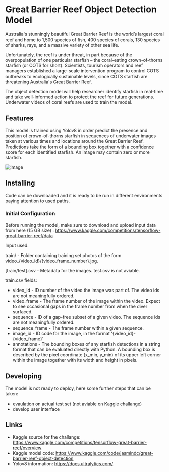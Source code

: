 
# Great Barrier Reef Object Detection Model

Australia's stunningly beautiful Great Barrier Reef is the world’s largest coral reef and home to 1,500 species of fish, 400 species of corals, 130 species of sharks, rays, and a massive variety of other sea life.

Unfortunately, the reef is under threat, in part because of the overpopulation of one particular starfish – the coral-eating crown-of-thorns starfish (or COTS for short). Scientists, tourism operators and reef managers established a large-scale intervention program to control COTS outbreaks to ecologically sustainable levels, since COTS starfish are threatening Australia's Great Barrier Reef.

The object detection model will help researcher identify starfish in real-time and take well-informed action to protect the reef for future generations.
Underwater videos of coral reefs are used to train the model.

## Features

This model is trained using Yolov8 in order predict the presence and position of crown-of-thorns starfish in sequences of underwater images taken at various times and locations around the Great Barrier Reef. Predictions take the form of a bounding box together with a confidence score for each identified starfish. An image may contain zero or more starfish.

![image](https://github.com/jasmindc/object-detection-project/assets/67323439/f098ddba-6e4c-4f8e-bdd0-355e5ac7c12c)


## Installing

Code can be downloaded and it is ready to be run in different environments paying attention to used paths.

### Initial Configuration

Before running the model, make sure to download and upload input data from here (15 GB size) : https://www.kaggle.com/competitions/tensorflow-great-barrier-reef/data

Input used:

train/ - Folder containing training set photos of the form video_{video_id}/{video_frame_number}.jpg.

[train/test].csv - Metadata for the images. test.csv is not aviable.

train.csv fields:
  * video_id - ID number of the video the image was part of. The video ids are not meaningfully ordered.
  * video_frame - The frame number of the image within the video. Expect to see occasional gaps in the frame number from when the diver surfaced.
  * sequence - ID of a gap-free subset of a given video. The sequence ids are not meaningfully ordered.
  * sequence_frame - The frame number within a given sequence.
  * image_id - ID code for the image, in the format '{video_id}-{video_frame}'
  * annotations - The bounding boxes of any starfish detections in a string format that can be evaluated directly with Python. A bounding box is described by the pixel coordinate (x_min, y_min) of its upper left corner within the image together with its width and height in pixels.



## Developing

The model is not ready to deploy, here some further steps that can be taken:
* evaulation on actual test set (not aviable on Kaggle challange)
* develop user interface 


## Links
* Kaggle source for the challange: https://www.kaggle.com/competitions/tensorflow-great-barrier-reef/overview
* Kaggle model code: https://www.kaggle.com/code/jasmindc/great-barrier-reef-object-detection
* Yolov8 information: https://docs.ultralytics.com/


